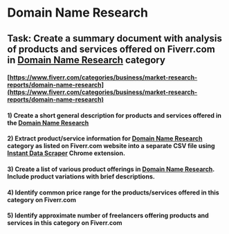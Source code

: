 # Domain Name Research
## Task: Create a summary document with analysis of products and services offered on Fiverr.com in [Domain Name Research](https://www.fiverr.com/categories/business/market-research-reports/domain-name-research) category
#### [https://www.fiverr.com/categories/business/market-research-reports/domain-name-research](https://www.fiverr.com/categories/business/market-research-reports/domain-name-research)
#### 1) Create a short general description for products and services offered in the [Domain Name Research](https://www.fiverr.com/categories/business/market-research-reports/domain-name-research)
#### 2) Extract product/service information for [Domain Name Research](https://www.fiverr.com/categories/business/market-research-reports/domain-name-research) category as listed on Fiverr.com website into a separate CSV file using [Instant Data Scraper](https://chrome.google.com/webstore/detail/instant-data-scraper/ofaokhiedipichpaobibbnahnkdoiiah) Chrome extension.
#### 3) Create a list of various product offerings in [Domain Name Research](https://www.fiverr.com/categories/business/market-research-reports/domain-name-research). Include product variations with brief descriptions.
#### 4) Identify common price range for the products/services offered in this category on Fiverr.com
#### 5) Identify approximate number of freelancers offering products and services in this category on Fiverr.com
